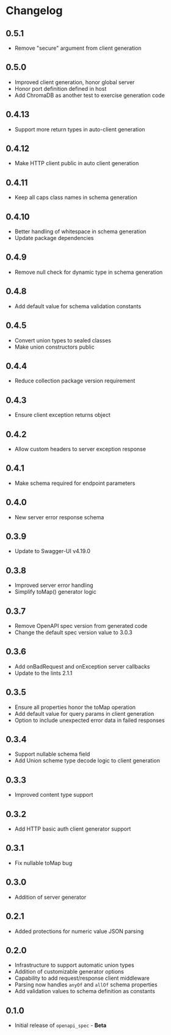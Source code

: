 # Changelog

## 0.5.1

* Remove "secure" argument from client generation

## 0.5.0

* Improved client generation, honor global server
* Honor port definition defined in host
* Add ChromaDB as another test to exercise generation code

## 0.4.13

* Support more return types in auto-client generation

## 0.4.12

* Make HTTP client public in auto client generation

## 0.4.11

* Keep all caps class names in schema generation

## 0.4.10

* Better handling of whitespace in schema generation
* Update package dependencies

## 0.4.9

* Remove null check for dynamic type in schema generation

## 0.4.8

* Add default value for schema validation constants

## 0.4.5

* Convert union types to sealed classes
* Make union constructors public

## 0.4.4

* Reduce collection package version requirement

## 0.4.3

* Ensure client exception returns object

## 0.4.2

* Allow custom headers to server exception response

## 0.4.1

* Make schema required for endpoint parameters

## 0.4.0

* New server error response schema

## 0.3.9

* Update to Swagger-UI v4.19.0

## 0.3.8

* Improved server error handling
* Simplify toMap() generator logic

## 0.3.7

* Remove OpenAPI spec version from generated code
* Change the default spec version value to 3.0.3

## 0.3.6

* Add onBadRequest and onException server callbacks
* Update to the lints 2.1.1

## 0.3.5

* Ensure all properties honor the toMap operation
* Add default value for query params in client generation
* Option to include unexpected error data in failed responses

## 0.3.4

* Support nullable schema field
* Add Union scheme type decode logic to client generation

## 0.3.3

* Improved content type support

## 0.3.2

* Add HTTP basic auth client generator support

## 0.3.1

* Fix nullable toMap bug

## 0.3.0

* Addition of server generator

## 0.2.1

* Added protections for numeric value JSON parsing

## 0.2.0

* Infrastructure to support automatic union types
* Addition of customizable generator options
* Capability to add request/response client middleware
* Parsing now handles `anyOf` and `allOf` schema properties
* Add validation values to schema definition as constants

## 0.1.0

* Initial release of `openapi_spec` - **Beta**
